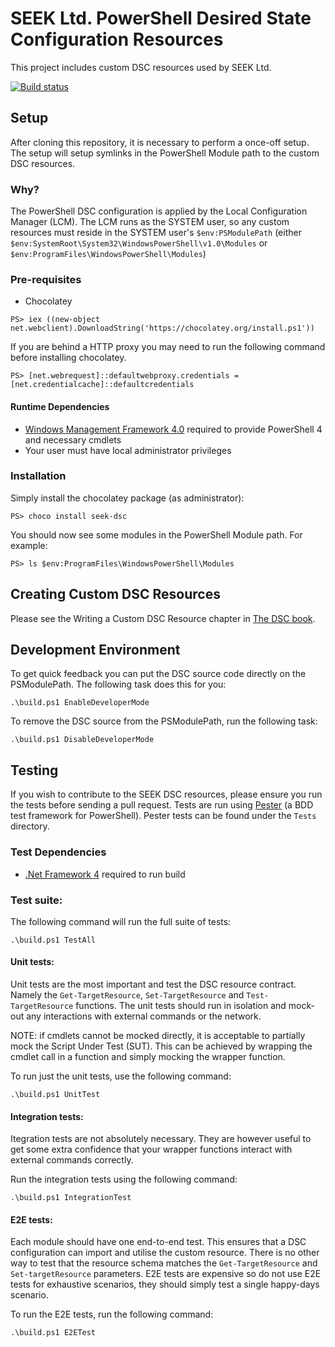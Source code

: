 # SEEK Ltd. PowerShell Desired State Configuration Resources

This project includes custom DSC resources used by SEEK Ltd.

[![Build status](https://ci.appveyor.com/api/projects/status/wu5ax0vfkwyqij0p)](https://ci.appveyor.com/project/warnergodfrey/dsc)

## Setup

After cloning this repository, it is necessary to perform a once-off setup. The setup will setup symlinks in the PowerShell Module path to the custom DSC resources.

### Why?

The PowerShell DSC configuration is applied by the Local Configuration Manager (LCM). The LCM runs as the SYSTEM user, so any custom resources must reside in the SYSTEM user's `$env:PSModulePath` (either `$env:SystemRoot\System32\WindowsPowerShell\v1.0\Modules` or `$env:ProgramFiles\WindowsPowerShell\Modules`)

### Pre-requisites

- Chocolatey

```
PS> iex ((new-object net.webclient).DownloadString('https://chocolatey.org/install.ps1'))
```

If you are behind a HTTP proxy you may need to run the following command before installing chocolatey.

```
PS> [net.webrequest]::defaultwebproxy.credentials = [net.credentialcache]::defaultcredentials
```

#### Runtime Dependencies

- [Windows Management Framework 4.0](http://www.microsoft.com/en-au/download/details.aspx?id=40855) required to provide PowerShell 4 and necessary cmdlets
- Your user must have local administrator privileges


### Installation

Simply install the chocolatey package (as administrator):

```
PS> choco install seek-dsc
```

You should now see some modules in the PowerShell Module path. For example:

```
PS> ls $env:ProgramFiles\WindowsPowerShell\Modules
```

## Creating Custom DSC Resources

Please see the Writing a Custom DSC Resource chapter in [The DSC book](http://powershell.org/wp/ebooks/).


## Development Environment

To get quick feedback you can put the DSC source code directly on the PSModulePath. The following task does this for you:

```
.\build.ps1 EnableDeveloperMode
```

To remove the DSC source from the PSModulePath, run the following task:

```
.\build.ps1 DisableDeveloperMode
```

## Testing

If you wish to contribute to the SEEK DSC resources, please ensure you run the tests before sending a pull request. Tests are run using [Pester](https://github.com/pester/Pester) (a BDD test framework for PowerShell). Pester tests can be found under the `Tests` directory.

### Test Dependencies

- [.Net Framework 4](http://www.microsoft.com/en-au/download/details.aspx?id=17718) required to run build


### Test suite:

The following command will run the full suite of tests:

```
.\build.ps1 TestAll
```

#### Unit tests:

Unit tests are the most important and test the DSC resource contract. Namely the `Get-TargetResource`, `Set-TargetResource` and `Test-TargetResource` functions. The unit tests should run in isolation and mock-out any interactions with external commands or the network.

NOTE: if cmdlets cannot be mocked directly, it is acceptable to partially mock the Script Under Test (SUT). This can be achieved by wrapping the cmdlet call in a function and simply mocking the wrapper function.

To run just the unit tests, use the following command:

```
.\build.ps1 UnitTest
```

#### Integration tests:

Itegration tests are not absolutely necessary. They are however useful to get some extra confidence that your wrapper functions interact with external commands correctly.

Run the integration tests using the following command:

```
.\build.ps1 IntegrationTest
```

#### E2E tests:

Each module should have one end-to-end test. This ensures that a DSC configuration can import and utilise the custom resource. There is no other way to test that the resource schema matches the `Get-TargetResource` and `Set-targetResource` parameters. E2E tests are expensive so do not use E2E tests for exhaustive scenarios, they should simply test a single happy-days scenario.

To run the E2E tests, run the following command:

```
.\build.ps1 E2ETest
```

